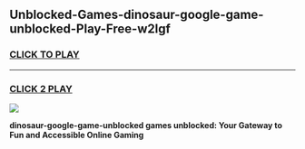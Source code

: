 
## Unblocked-Games-dinosaur-google-game-unblocked-Play-Free-w2lgf
<h3>
<a href="https://premium76.site?title=dinosaur-google-game-unblocked&ref=10A">CLICK TO PLAY</a></h3>
<hr>

<h3>
<a href="https://premium76.site?title=dinosaur-google-game-unblocked&ref=10A">CLICK 2 PLAY</a>
  
</h3>

<a href="https://premium76.site?title=dinosaur-google-game-unblocked&ref=10A"><img src="https://clearcache.store/games.png"></a>


**dinosaur-google-game-unblocked games unblocked: Your Gateway to Fun and Accessible Online Gaming**
